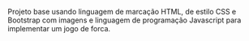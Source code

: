 Projeto base usando linguagem de marcação HTML, de estilo CSS e Bootstrap com imagens e linguagem de programação Javascript para implementar um jogo de forca.

